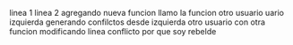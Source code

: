 linea 1
linea 2 
agregando nueva funcion 
llamo la funcion
otro usuario
uario
izquierda
generando 
confilctos
desde
izquierda
otro usuario con otra funcion
modificando linea
conflicto
por que
soy
rebelde


